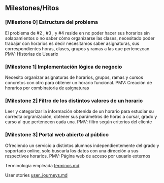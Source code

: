 ## Milestones/Hitos

### [Milestone 0] Estructura del problema
El problema de #2 , #3 , y #4 reside en no poder hacer sus horarios sin solapamientos o no saber cómo organizarse las clases, necesitado poder trabajar con horarios es decir necesitamos saber asignaturas, sus correspondientes horas, clases, grupos y ramas a las que pertenezcan.
PMV: Historias de Usuario
 

### [Milestone 1] Implementación lógica de negocio
Necesito organizar asignaturas de horarios, grupos, ramas y cursos concretos con otro para obtener un horario funcional.
PMV: Creación de horarios por combinatoria de asignaturas

### [Milestone 2] Filtro de los distintos valores de un horario
Leer y categorizar la información obtenida de un horario para estudiar su correcta orgranización, obtener sus parámetros de horas a cursar, grado y curso al que pertenecen cada una.
PMV: filtro según criterios del cliente

### [Milestone 3] Portal web abierto al público
Ofreciendo un servicio a distintos alumnos independientemente del grado y soportado online, solo buscaría los datos con una dirección a sus respectivos horarios.
PMV: Página web de acceso por usuario externos

Terminología empleada [terminos.md](https://github.com/ChinChainis/Proyecto_Reparahorarios_IV2425/blob/Objetivo-1/docs/terminos.md)

User stories [user_journeys.md](https://github.com/ChinChainis/Proyecto_Reparahorarios_IV2425/blob/Objetivo-1/docs/user_stories.md)
